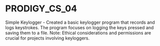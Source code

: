 # PRODIGY_CS_04
Simple Keylogger - Created a basic keylogger program that records and logs keystrokes. The program focuses on logging the keys pressed and saving them to a file. Note: Ethical considerations and permissions are crucial for projects involving keyloggers.
